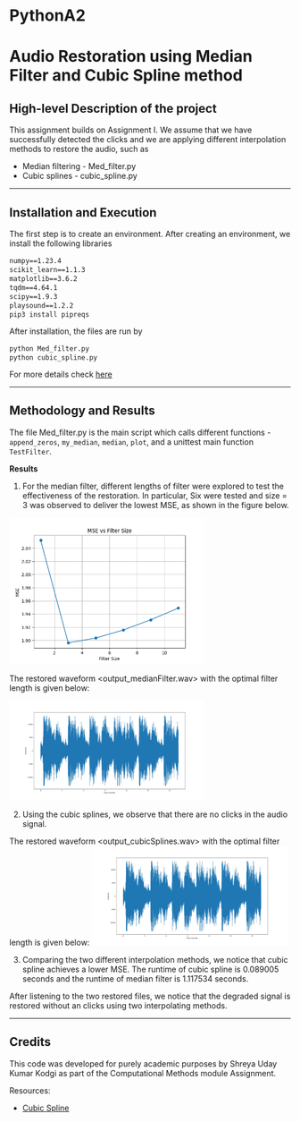 # PythonA2
# Audio Restoration using Median Filter and Cubic Spline method

## High-level Description of the project
This assignment builds on Assignment I. We assume that we have successfully detected the clicks and we are applying different interpolation methods to restore the audio, such as
- Median filtering - Med_filter.py
- Cubic splines - cubic_spline.py

---

## Installation and Execution

The first step is to create an environment. After creating an environment, we install the following libraries
```
numpy==1.23.4 
scikit_learn==1.1.3
matplotlib==3.6.2
tqdm==4.64.1
scipy==1.9.3 
playsound==1.2.2                             
pip3 install pipreqs
```
After installation, the files are run by 
```
python Med_filter.py
python cubic_spline.py
```
For more details check [here](https://github.com/bndr/pipreqs)

---

## Methodology and Results
The file Med_filter.py is the main script which calls different functions - `append_zeros`, `my_median`, `median`, `plot`, and a unittest main function `TestFilter`. 



**Results**

1. For the median filter, different lengths of filter were explored to test the effectiveness of the restoration. In particular, Six were tested and size = 3 was observed to deliver the lowest MSE, as shown in the figure below.

<img src="Figure_1.png" width="350">

The restored waveform <output_medianFilter.wav> with the optimal filter length is given below:

<img src="two.png" width="350">


2. Using the cubic splines, we observe that there are no clicks in the audio signal.

The restored waveform <output_cubicSplines.wav> with the optimal filter length is given below:
<img src="spline2.png" width="350">

3. Comparing the two different interpolation methods, we notice that cubic spline achieves a lower MSE. The runtime of cubic spline is 0.089005 seconds and the runtime of median filter is 1.117534 seconds. 

After listening to the two restored files, we notice that the degraded signal is restored without an clicks using two interpolating methods.


---
## Credits

This code was developed for purely academic purposes by Shreya Uday Kumar Kodgi as part of the Computational Methods module Assignment.

Resources:
- [Cubic Spline](https://docs.scipy.org/doc/scipy/reference/generated/scipy.interpolate.CubicSpline.html)





